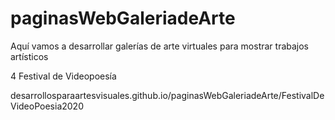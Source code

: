 # paginasWebGaleriadeArte

Aquí vamos a desarrollar galerías de arte virtuales para mostrar trabajos artísticos

4 Festival de Videopoesía

desarrollosparaartesvisuales.github.io/paginasWebGaleriadeArte/FestivalDeVideoPoesia2020

